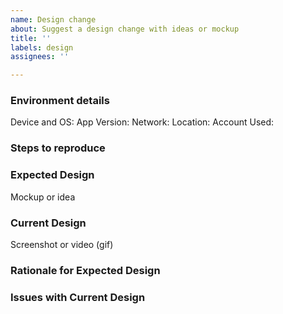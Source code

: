 ```yaml
---
name: Design change
about: Suggest a design change with ideas or mockup
title: ''
labels: design
assignees: ''

---
```


### Environment details
Device and OS:
App Version:
Network:
Location:
Account Used:

### Steps to reproduce

### Expected Design
Mockup or idea

### Current Design
Screenshot or video (gif)

### Rationale for Expected Design

### Issues with Current Design
